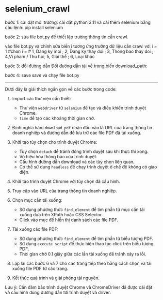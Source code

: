 # selenium_crawl
bước 1: cài đặt môi trường:
cài đặt python 3.11 và cài thêm selenium bằng câu lệnh: pip install selenium


bước 2: sửa file bot.py để thiết lập trường thông tin cần crawl.

vào file bot.py và chỉnh sửa biến i tương ứng trường dữ liệu cần crawl
    vd: i = 1  #chon i = 
    # 1, Dang ky moi ; 2, Dang ky thay doi ; 3, Thong bao thay doi ; 4,Vi pham / Thu hoi; 5, Giải thể ; 6, Loại khác

    
bước 3: đổi đường dẫn
Đổi đường dẫn tải về trong biến download_path:


bước 4: save
save và chạy file bot.py

---------------------------------------------------------------------------------------------------------------------
 Dưới đây là giải thích ngắn gọn về các bước trong code:

1. Import các thư viện cần thiết:
   - Thư viện `webdriver` từ `selenium` để tạo và điều khiển trình duyệt Chrome.
   - `time` để tạo các khoảng thời gian chờ.

2. Định nghĩa hàm `download_pdf` nhận đầu vào là URL của trang thông tin doanh nghiệp và đường dẫn để lưu trữ các file PDF đã tải xuống.

3. Khởi tạo tùy chọn cho trình duyệt Chrome:
   - Tùy chọn `detach` để tránh đóng trình duyệt sau khi thực thi xong.
   - Vô hiệu hóa thông báo của trình duyệt.
   - Cấu hình đường dẫn download và các tùy chọn liên quan.
   - Có thể sử dụng `headless` để chạy trình duyệt ở chế độ không có giao diện.

4. Khởi tạo trình duyệt Chrome với tùy chọn đã cấu hình.

5. Truy cập vào URL của trang thông tin doanh nghiệp.

6. Chọn mục cần tải xuống:
   - Sử dụng phương thức `find_element` để tìm phần tử mục cần tải xuống dựa trên XPath hoặc CSS Selector.
   - Click vào mục để hiển thị danh sách các file PDF.

7. Tải xuống các file PDF:
   - Sử dụng phương thức `find_element` để tìm phần tử biểu tượng PDF.
   - Sử dụng `execute_script` để thực hiện thao tác click trên biểu tượng PDF.
   - Thời gian chờ 0.1 giây giữa các lần tải xuống để tránh xảy ra lỗi.

8. Lặp lại các bước 6 và 7 cho các trang tiếp theo bằng cách chọn và tải xuống file PDF từ các trang.

9. Kết thúc quá trình và giải phóng tài nguyên.

Lưu ý: Cần đảm bảo trình duyệt Chrome và ChromeDriver đã được cài đặt và cấu hình đúng đường dẫn tới trình duyệt và driver.
